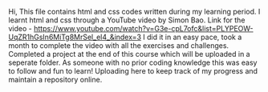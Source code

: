 Hi,
This file contains html and css codes written during my learning period.
I learnt html and css through a YouTube video by Simon Bao. Link for the video - https://www.youtube.com/watch?v=G3e-cpL7ofc&list=PLYPEOW-UqZR1hGsIn6MiTg8MrSel_el4_&index=3
I did it in an easy pace, took a month to complete the video with all the exercises and challenges.
Completed a project at the end of this course which will be uploaded in a seperate folder.
As someone with no prior coding knowledge this was easy to follow and fun to learn!
Uploading here to keep track of my progress and maintain a repository online.
